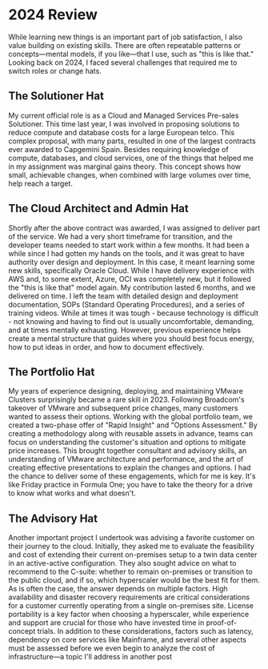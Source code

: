 # 2024 Review

While learning new things is an important part of job satisfaction, I also value building on existing skills. There are often repeatable patterns or concepts—mental models, if you like—that I use, such as "this is like that." Looking back on 2024, I faced several challenges that required me to switch roles or change hats.


## The Solutioner Hat
My current official role is as a Cloud and Managed Services Pre-sales Solutioner. This time last year, I was involved in proposing solutions to reduce compute and database costs for a large European telco. This complex proposal, with many parts, resulted in one of the largest contracts ever awarded to Capgemini Spain.
Besides requiring knowledge of compute, databases, and cloud services, one of the things that helped me in my assignment was marginal gains theory. This concept shows how small, achievable changes, when combined with large volumes over time, help reach a target.

## The Cloud Architect and Admin Hat
Shortly after the above contract was awarded, I was assigned to deliver part of the service. We had a very short timeframe for transition, and the developer teams needed to start work within a few months. It had been a while since I had gotten my hands on the tools, and it was great to have authority over design and deployment. In this case, it meant learning some new skills, specifically Oracle Cloud. While I have delivery experience with AWS and, to some extent, Azure, OCI was completely new, but it followed the "this is like that" model again.
My contribution lasted 6 months, and we delivered on time. I left the team with detailed design and deployment documentation, SOPs (Standard Operating Procedures), and a series of training videos.
While at times it was tough - because technology is difficult - not knowing and having to find out is usually uncomfortable, demanding, and at times mentally exhausting. However, previous experience helps create a mental structure that guides where you should best focus energy, how to put ideas in order, and how to document effectively.

## The Portfolio Hat
My years of experience designing, deploying, and maintaining VMware Clusters surprisingly became a rare skill in 2023. Following Broadcom's takeover of VMware and subsequent price changes, many customers wanted to assess their options. Working with the global portfolio team, we created a two-phase offer of "Rapid Insight" and "Options Assessment." By creating a methodology along with reusable assets in advance, teams can focus on understanding the customer's situation and options to mitigate price increases.
This brought together consultant and advisory skills, an understanding of VMware architecture and performance, and the art of creating effective presentations to explain the changes and options.
I had the chance to deliver some of these engagements, which for me is key. It's like Friday practice in Formula One; you have to take the theory for a drive to know what works and what doesn't.

## The Advisory Hat
Another important project I undertook was advising a favorite customer on their journey to the cloud. Initially, they asked me to evaluate the feasibility and cost of extending their current on-premises setup to a twin data center in an active-active configuration. They also sought advice on what to recommend to the C-suite: whether to remain on-premises or transition to the public cloud, and if so, which hyperscaler would be the best fit for them. As is often the case, the answer depends on multiple factors.
High availability and disaster recovery requirements are critical considerations for a customer currently operating from a single on-premises site. License portability is a key factor when choosing a hyperscaler, while experience and support are crucial for those who have invested time in proof-of-concept trials. In addition to these considerations, factors such as latency, dependency on core services like Mainframe, and several other aspects must be assessed before we even begin to analyze the cost of infrastructure—a topic I'll address in another post


